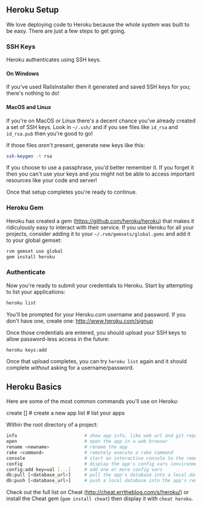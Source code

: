 ## Heroku Setup

We love deploying code to Heroku because the whole system was built to be easy. There are just a few steps to get going.

### SSH Keys

Heroku authenticates using SSH keys.

#### On Windows

If you've used RailsInstaller then it generated and saved SSH keys for you; there's nothing to do!

#### MacOS and Linux

If you're on MacOS or Linux there's a decent chance you've already created a set of SSH keys. Look in `~/.ssh/` and if you see files like `id_rsa` and `id_rsa.pub` then you're good to go!

If those files *aren't* present, generate new keys like this:

```bash
ssh-keygen -t rsa
```

If you choose to use a passphrase, you'd better remember it. If you forget it then you can't use your keys and you might not be able to access important resources like your code and server!

Once that setup completes you're ready to continue.

### Heroku Gem

Heroku has created a gem (https://github.com/heroku/heroku) that makes it ridiculously easy to interact with their service. If you use Heroku for all your projects, consider adding it to your `~/.rvm/gemsets/global.gems` and add it to your global gemset:

```bash
rvm gemset use global
gem install heroku
```

### Authenticate

Now you're ready to submit your credentials to Heroku. Start by attempting to list your applications:

```bash
heroku list
```

You'll be prompted for your Heroku.com username and password. If you don't have one, create one: http://www.heroku.com/signup

Once those credentials are entered, you should upload your SSH keys to allow password-less access in the future:

```bash
heroku keys:add
```

Once that upload completes, you can try `heroku list` again and it should complete *without* asking for a username/password.

## Heroku Basics

Here are some of the most common commands you'll use on Heroku:

create [<name>]              # create a new app
list                         # list your apps

Within the root directory of a project:

```bash
info                         # show app info, like web url and git repo
open                         # open the app in a web browser
rename <newname>             # rename the app
rake <command>               # remotely execute a rake command
console                      # start an interactive console to the remote app
config                       # display the app's config vars (environment)
config:add key=val [...]     # add one or more config vars
db:pull [<database_url>]     # pull the app's database into a local database
db:push [<database_url>]     # push a local database into the app's remote
```

Check out the full list on Cheat (http://cheat.errtheblog.com/s/heroku/) or install the Cheat gem (`gem install cheat`) then display it with `cheat heroku`.